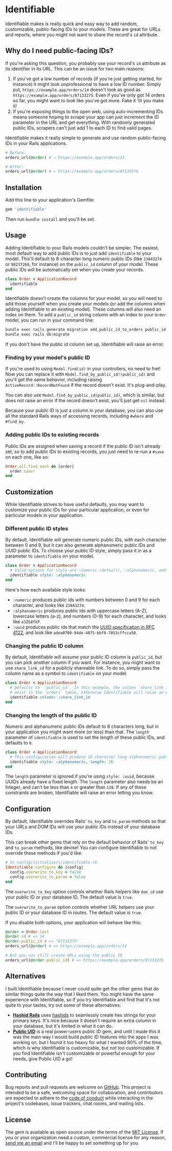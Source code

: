 # Identifiable

Identifiable makes is really quick and easy way to add random, customizable, public-facing IDs to your models. These are great for URLs and reports, where you might not want to share the record's `id` attribute.

## Why do I need public-facing IDs?

If you're asking this question, you probably use your record's `id` attribute as its identifier in its URL. This can be an issue for two main reasons:

1. If you've got a low number of records (if you're just getting started, for instance) it might look unprofessional to have a low ID number. Simply put, `https://example.app/orders/14` doesn't look as good as `https://example.app/orders/87133275`. Even if you've only got 14 orders so far, you might want to _look_ like you've got more. Fake it 'til you make it!
2. If you're exposing things to the open web, using auto-incrementing IDs means someone hoping to scrape your app can just increment the ID parameter in the URL and get everything. With randomly generated public IDs, scrapers can't just add 1 to each ID to find valid pages.

Identifiable makes it really simple to generate and use random public-facing IDs in your Rails applications.

```ruby
# Before:
orders_url(@order) # → https://example.app/orders/14

# After:
orders_url(@order) # → https://example.app/orders/87133275
```

## Installation

Add this line to your application's Gemfile:

```ruby
gem 'identifiable'
```

Then run `bundle install` and you'll be set.

## Usage

Adding Identifiable to your Rails models couldn't be simpler. The easiest, most default way to add public IDs is to just add `identifiable` to your model. This'll default to 8-character long numeric public IDs (like `23843274` or `98237268`, for instance) on the `public_id` column of your model. These public IDs will be automatically set when you create your records.

```ruby
class Order < ApplicationRecord
  identifiable
end
```

Identifiable doesn't create the columns for your model, so you will need to add those yourself when you create your models (or add the columns when adding Identifiable to an existing model). These columns will also need an index on them. To add a `public_id` string column with an index to your `Order` model, you can run in your command line:

```bash
bundle exec rails generate migration add_public_id_to_orders public_id:index
bundle exec rails db:migrate
```

If you don't have the public id column set up, Identifiable will raise an error.

### Finding by your model's public ID

If you're used to using `Model.find(id)` in your controllers, no need to fret! Now you can replace it with `Model.find_by_public_id!(public_id)` and you'll get the same behavior, including raising `ActiveRecord::RecordNotFound` if the record doesn't exist. It's plug-and-play.

You can also use `Model.find_by_public_id(public_id)`, which is similar, but does not raise an error if the record doesn't exist, you'll just get `nil` instead.

Because your public ID is just a column in your database, you can also use all the standard Rails ways of accessing records, including `#where` and `#find_by`.

### Adding public IDs to existing records

Public IDs are assigned when saving a record if the public ID isn't already set, so to add public IDs to existing records, you just need to re-run a `#save` on each one, like so:

```ruby
Order.all.find_each do |order|
  order.save!
end
```

## Customization

While Identifiable strives to have useful defaults, you may want to customize your public IDs for your particular application, or even for particular models in your application.

### Different public ID styles

By default, Identifiable will generate numeric public IDs, with each character between 0 and 9, but it can also generate alphanumeric public IDs and UUID public IDs. To choose your public ID style, simply pass it in as a parameter to `identifiable` on your model.

```ruby
class Order < ApplicationRecord
  # Valid options for style are :numeric (default), :alphanumeric, and :uuid
  identifiable style: :alphanumeric
end
```

Here's how each available style looks:

* `:numeric` produces public ids with numbers between 0 and 9 for each character, and looks like `23843274`.
* `:alphanumeric` produces public ids with uppercase letters (A-Z), lowercase letters (a-z), and numbers (0-9) for each character, and looks like `a3ZG8fkP`.
* `:uuid` produces public ids that match the [UUID specification in RFC 4122](https://tools.ietf.org/html/rfc4122), and look like `adea0700-94de-4075-bbf0-7853cffcca50`.

### Changing the public ID column

By default, Identifiable will assume your public ID column is `public_id`, but you can pick another column if you want. For instance, you might want to use `share_link_id` for a publicly shareable link. To do so, simply pass the column name as a symbol to `identifiable` on your model.

```ruby
class Order < ApplicationRecord
  # Defaults to `:public_id`. In this example, the column `share_link_id` must
  # exist in the `orders` table, otherwise Identifiable will raise an error.
  identifiable column: :share_link_id
end
```

### Changing the length of the public ID

Numeric and alphanumeric public IDs default to 8 characters long, but in your application you might want more (or less) than that. The `length` parameter of `identifiable` is used to set the length of these public IDs, and defaults to `8`.

```ruby
class Order < ApplicationRecord
  # This configuration will produce 16 character long alphanumeric public IDs.
  identifiable style: :alphanumeric, length: 16
end
```

The `length` parameter is ignored if you're using `style: :uuid`, because UUIDs already have a fixed length. The `length` parameter also needs be an Integer, and can't be less than `4` or greater than `128`. If any of these constraints are broken, Identifiable will raise an error letting you know.

## Configuration

By default, Identifiable overrides Rails' `to_key` and `to_param` methods so that your URLs and DOM IDs will use your public IDs instead of your database IDs.

This can break other gems that rely on the default behavior of Rails' `to_key` and `to_param` methods, like devise! You can configure Identifiable to not override these methods if you'd like:

```ruby
# In config/initializers/identifiable.rb
Identifiable.configure do |config|
  config.overwrite_to_key = false
  config.overwrite_to_param = false
end
```

The `overwrite_to_key` option controls whether Rails helpers like `dom_id` use your public ID or your database ID. The default value is `true`.

The `overwrite_to_param` option controls whether URL helpers use your public ID or your database ID in routes. The default value is `true`.

If you disable both options, your application will behave like this:

```ruby
@order = Order.last
@order.id # => 14
@order.public_id # => "87133275"
orders_url(@order) # => https://example.app/orders/14

# But you can still create URLs using the public ID
orders_url(@order.public_id) # => https://example.app/orders/87133275
```

## Alternatives

I built Identifiable because I never could quite get the other gems that do similar things quite the way that I liked them. You might have the same experience with Identifiable, so if you try Identifiable and find that it's not quite to your tastes, try out some of these alternatives:

* [**Hashid Rails**](https://github.com/jcypret/hashid-rails) uses [hashids](http://hashids.org/ruby) to seamlessly create hex strings for your primary keys. It's nice because it doesn't require an extra column in your database, but it's limited in what it can do.
* [**Public UID**](https://github.com/equivalent/public_uid) is a real power-users public ID gem, and until I made this it was the main way I would build public ID features into the apps I was working on, but I found it too heavy for what I wanted 90% of the time, which is why Identifiable is customizable, but not _too_ customizable. If you find Identifiable isn't customizable or powerful enough for your needs, give Public UID a go!

## Contributing

Bug reports and pull requests are welcome on [GitHub](https://github.com/tpritc/identifiable). This project is intended to be a safe, welcoming space for collaboration, and contributors are expected to adhere to the [code of conduct](https://github.com/tpritc/identifiable/blob/main/CODE_OF_CONDUCT.md) while interacting in the project's codebases, issue trackers, chat rooms, and mailing lists.

## License

The gem is available as open source under the terms of the [MIT License](https://opensource.org/licenses/MIT). If you or your organization need a custom, commercial license for any reason, [send me an email](mailto:hi@tpritc.com) and I'll be happy to set something up for you.
